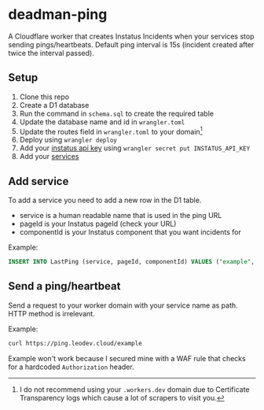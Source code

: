 # deadman-ping

A Cloudflare worker that creates Instatus Incidents when your services stop
sending pings/heartbeats. Default ping interval is 15s (incident created after
twice the interval passed).

## Setup

1. Clone this repo
2. Create a D1 database
3. Run the command in `schema.sql` to create the required table
4. Update the database name and id in `wrangler.toml`
5. Update the routes field in `wrangler.toml` to your domain[^1]
6. Deploy using `wrangler deploy`
7. Add your [instatus api key](https://dashboard.instatus.com/developer) using
   `wrangler secret put INSTATUS_API_KEY`
8. Add your [services](#add-service)

[^1]:
    I do not recommend using your `.workers.dev` domain due to Certificate
    Transparency logs which cause a lot of scrapers to visit you.

## Add service

To add a service you need to add a new row in the D1 table.

- service is a human readable name that is used in the ping URL
- pageId is your Instatus pageId (check your URL)
- componentId is your Instatus component that you want incidents for

Example:

```sql
INSERT INTO LastPing (service, pageId, componentId) VALUES ("example", "...", "...");
```

## Send a ping/heartbeat

Send a request to your worker domain with your service name as path. HTTP method
is irrelevant.

Example:

```sh
curl https://ping.leodev.cloud/example
```

Example won't work because I secured mine with a WAF rule that checks for a
hardcoded `Authorization` header.
